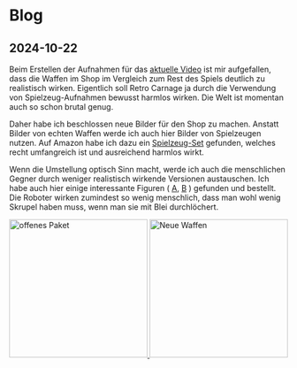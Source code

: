 # Blog

## 2024-10-22




Beim Erstellen der Aufnahmen für das <a href="https://youtu.be/1hznukfynLM" target="_blank">aktuelle Video</a> ist mir 
aufgefallen, dass die Waffen im Shop im Vergleich zum Rest des Spiels deutlich zu realistisch wirken. Eigentlich soll 
Retro&#160;Carnage ja durch die Verwendung von Spielzeug-Aufnahmen bewusst harmlos wirken. Die Welt ist momentan auch so
schon brutal genug.

Daher habe ich beschlossen neue Bilder für den Shop zu machen. Anstatt Bilder von echten Waffen werde ich auch hier 
Bilder von Spielzeugen nutzen. Auf Amazon habe ich dazu ein 
<a href="https://amzn.eu/d/3kRQ5TJ" target="_blank">Spielzeug-Set</a> gefunden, welches recht umfangreich ist und 
ausreichend harmlos wirkt.

Wenn die Umstellung optisch Sinn macht, werde ich auch die menschlichen Gegner durch weniger realistisch wirkende 
Versionen austauschen. Ich habe auch hier einige interessante Figuren (
<a href="https://amzn.eu/d/dkCpgA4" target="_blank">A</a>, 
<a href="https://www.ebay.de/itm/405230459602?mkcid=16&mkevt=1&mkrid=707-127634-2357-0&ssspo=yuwa2ci0rfm&sssrc=2047675&ssuid=gGSkwna8Swm&widget_ver=artemis&media=COPY" target="_blank">B</a>
) gefunden und bestellt. Die Roboter wirken zumindest so wenig menschlich, dass man wohl wenig Skrupel haben muss, wenn
man sie mit Blei durchlöchert.

<div class="pswp-gallery pswp-gallery--single-column" id="gallery-20241022">  
  <a href="/de/media/blog/2024-10-22-box.jpg" 
    data-pswp-width="1200" 
    data-pswp-height="900" 
    target="_blank">
    <img src="/de/media/blog/2024-10-22-box-small.jpg" alt="offenes Paket" style="width: 250px" title="Offenes Paket"/>
  </a>
  <a href="/de/media/blog/2024-10-22-items.jpg" 
    data-pswp-width="1200" 
    data-pswp-height="900" 
    target="_blank">
    <img src="/de/media/blog/2024-10-22-items-small.jpg" alt="Neue Waffen" style="width: 250px" title="Neue Waffen" />
  </a>
</div>

<link rel="stylesheet" href="/de/assets/css/photoswipe.css">

<script type="module">
    import PhotoSwipeLightbox from '/de/assets/js/photoswipe-lightbox.esm.js';
    new PhotoSwipeLightbox({
      gallery: '#gallery-20241022',
      children: 'a',
      pswpModule: () => import('/de/assets/js/photoswipe.esm.js')
    }).init();    
</script>